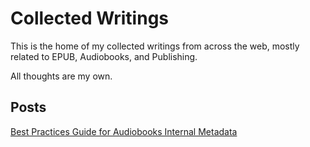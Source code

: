 # Collected Writings

This is the home of my collected writings from across the web, mostly related to EPUB, Audiobooks, and Publishing.

All thoughts are my own.

## Posts

[Best Practices Guide for Audiobooks Internal Metadata](./audiobooks_metadata.html)
